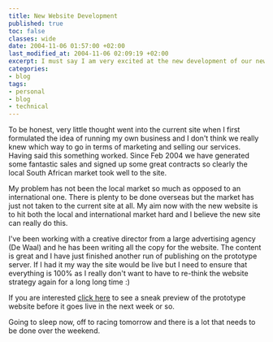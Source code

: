 ```yaml
---
title: New Website Development
published: true
toc: false
classes: wide
date: 2004-11-06 01:57:00 +02:00
last_modified_at: 2004-11-06 02:09:19 +02:00
excerpt: I must say I am very excited at the new development of our new website. I have been unhappy for a long time with the current website and I have been feeling the need to develop a new one since the launch of the current one. 
categories:
- blog
tags:
- personal
- blog
- technical
---
```

To be honest, very little thought went into the current site when I first formulated the idea of running my own business and I don't think we really knew which way to go in terms of marketing and selling our services. Having said this something worked. Since Feb 2004 we have generated some fantastic sales and signed up some great contracts so clearly the local South African market took well to the site. 

My problem has not been the local market so much as opposed to an international one. There is plenty to be done overseas but the market has just not taken to the current site at all. My aim now with the new website is to hit both the local and international market hard and I believe the new site can really do this. 

I've been working with a creative director from a large advertising agency (De Waal) and he has been writing all the copy for the website. The content is great and I have just finished another run of publishing on the prototype server. If I had it my way the site would be live but I need to ensure that everything is 100% as I really don't want to have to re-think the website strategy again for a long long time :) 

If you are interested <a href="http://www.hpcc.co.za/index.php">click here</a> to see a sneak preview of the prototype website before it goes live in the next week or so. 

Going to sleep now, off to racing tomorrow and there is a lot that needs to be done over the weekend.
